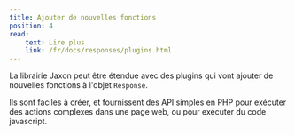 ```yaml
---
title: Ajouter de nouvelles fonctions
position: 4
read:
    text: Lire plus
    link: /fr/docs/responses/plugins.html
---
```


La librairie Jaxon peut être étendue avec des plugins qui vont ajouter de nouvelles fonctions à l'objet `Response`.

Ils sont faciles à créer, et fournissent des API simples en PHP pour exécuter des actions complexes dans une page web, ou pour exécuter du code javascript.
